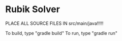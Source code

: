 # Rubik Solver

PLACE ALL SOURCE FILES IN src/main/java!!!!!

To build, type "gradle build"
To run, type "gradle run"
